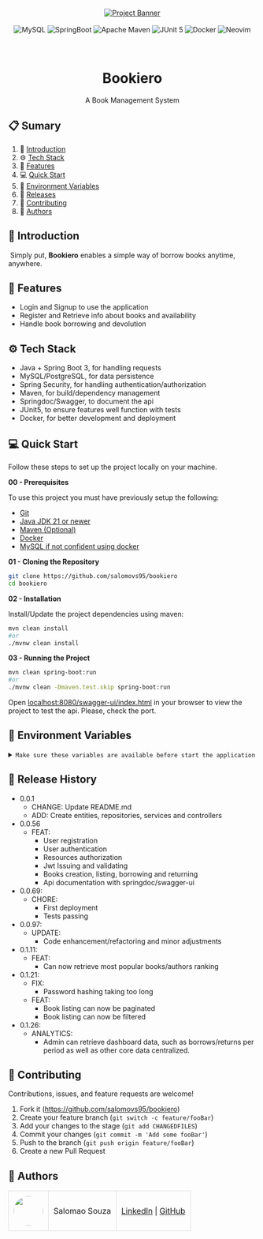 <div align="center">
  <br />
    <a href="#" target="_blank">
      <img src="https://github.com/user-attachments/assets/829a6b4c-38a2-4710-87f5-00a4adde45b9" alt="Project Banner">
    </a>
  <br />
  <br />
  <div>
    <img src="https://img.shields.io/badge/mysql-4479A1.svg?style=for-the-badge&logo=mysql&logoColor=white" alt="MySQL" />
    <img src="https://img.shields.io/badge/Spring%20Boot-6DB33F.svg?style=for-the-badge&logo=Spring-Boot&logoColor=white" alt="SpringBoot" />
    <img src="https://img.shields.io/badge/Apache%20Maven-C71A36?style=for-the-badge&logo=Apache%20Maven&logoColor=white" alt="Apache Maven" />
    <img src="https://img.shields.io/badge/JUnit5-25A162.svg?style=for-the-badge&logo=JUnit5&logoColor=white" alt="JUnit 5" />
    <img src="https://img.shields.io/badge/docker-%230db7ed.svg?style=for-the-badge&logo=docker&logoColor=white" alt="Docker" />
    <img src="https://img.shields.io/badge/NeoVim-%2357A143.svg?&style=for-the-badge&logo=neovim&logoColor=white" alt="Neovim" />
  </div>
<br/><br/>
 
  <h1 align="center">Bookiero</h1>

   <div align="center">
      A Book Management System
   </div>
</div>



## 📋 <a name="table">Sumary</a>

1. 🚀 [Introduction](#introduction)
2. ⚙️ [Tech Stack](#tech-stack)
3. 🔋 [Features](#features)
4. 💻 [Quick Start](#quick-start)
5. 💾 [Environment Variables](#envs)
6. 📅 [Releases](#versions)
7. 🤝 [Contributing](#contributing)
8. 👥 [Authors](#authors)



## <a name="introduction">🚀 Introduction</a>

&nbsp;Simply put, **Bookiero** enables a simple way of borrow books anytime, anywhere.


## <a name="features">🔋 Features</a>

- Login and Signup to use the application
- Register and Retrieve info about books and availability
- Handle book borrowing and devolution


## <a name="tech-stack">⚙️ Tech Stack</a>

- Java + Spring Boot 3, for handling requests
- MySQL/PostgreSQL, for data persistence
- Spring Security, for handling authentication/authorization
- Maven, for build/dependency management
- Springdoc/Swagger, to document the api
- JUnit5, to ensure features well function with tests
- Docker, for better development and deployment


## <a name="quick-start">💻 Quick Start</a>

Follow these steps to set up the project locally on your machine.

**00 - Prerequisites**

To use this project you must have previously setup the following:

- [Git](#)
- [Java JDK 21 or newer](#)
- [Maven (Optional)](#)
- [Docker](#)
- [MySQL if not confident using docker](#)

**01 - Cloning the Repository**

```bash
git clone https://github.com/salomovs95/bookiero
cd bookiero
```

**02 - Installation**

Install/Update the project dependencies using maven:

```bash
mvn clean install
#or
./mvnw clean install
```

**03 - Running the Project**

```bash
mvn clean spring-boot:run
#or
./mvnw clean -Dmaven.test.skip spring-boot:run
```

Open [localhost:8080/swagger-ui/index.html](localhost:8080/swagger-ui/index.html) in your browser to view the project to test the api.
Please, check the port.

## <a name="envs">💾 Environment Variables</a>

<details>
<summary><code>Make sure these variables are available before start the application</code></summary>

```yaml
# Database Relatedd - Development Profile Only
DATABASE_URL=CHANGE_ME_LATER
DATABASE_USERNAME=CHANGE_ME_LATER
DATABASE_PASSWORD=CHANGE_ME_LATER

# CORS Related
ALLOWED_ORIGINS=CHANGE_ME_LATER

# User Related
ENCODER_SECRET=CHANGE_ME_LATER

# Jwt Related
JWT_SECRET=CHANGE_ME_LATER
JWT_ISSUER=CHANGE_ME_LATER

SPRING_PROFILE=CHANGE_LATER_IF_DEPLOY
```

</details>

## <a name="versions">📅 Release History</a>

* 0.0.1
    * CHANGE: Update README.md
    * ADD: Create entities, repositories, services and controllers
* 0.0.56
    * FEAT:
        - User registration
        - User authentication
        - Resources authorization
        - Jwt Issuing and validating
        - Books creation, listing, borrowing and returning
        - Api documentation with springdoc/swagger-ui
* 0.0.69:
    * CHORE:
        - First deployment
        - Tests passing
* 0.0.97:
    * UPDATE:
        - Code enhancement/refactoring and minor adjustments
* 0.1.11:
    * FEAT:
        - Can now retrieve most popular books/authors ranking
* 0.1.21:
    * FIX:
        - Password hashing taking too long
    * FEAT:
        - Book listing can now be paginated
        - Book listing can now be filtered
* 0.1.26:
    * ANALYTICS:
       - Admin can retrieve dashboard data, such as borrows/returns per period as well as other core data centralized.

## <a name="contributing">🤝 Contributing</a>

Contributions, issues, and feature requests are welcome!

1. Fork it (<https://github.com/salomovs95/bookiero>)
2. Create your feature branch (`git switch -c feature/fooBar`)
3. Add your changes to the stage (`git add CHANGEDFILES`)
4. Commit your changes (`git commit -m 'Add some fooBar'`)
5. Push to the branch (`git push origin feature/fooBar`)
6. Create a new Pull Request


## <a name="authors">👥 Authors</a>

<table style="border-collapse: collapse; table-layout: auto text-align: left;">

  <tbody>
    <tr>
      <td style="padding: 10px; border: 1px solid #ddd;">
        <img src="https://avatars.githubusercontent.com/u/170432574?v=4" width="60" style="border-radius: 50%; display: block; margin: 0 auto;">
      </td>
      <td style="padding: 10px; border: 1px solid #ddd;">Salomao Souza</td>
      <td style="padding: 10px; border: 1px solid #ddd;">
        <a href="linkedin.com/in/salomovs95" target="_blank">LinkedIn</a> |
        <a href="https://github.com/salomovs95" target="_blank">GitHub</a>
      </td>
    </tr>
  </tbody>
</table>
